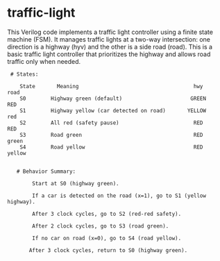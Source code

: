 # traffic-light
This Verilog code implements a traffic light controller using a finite state machine (FSM). It manages traffic lights at a two-way intersection: one direction is a highway (hyv) and the other is a side road (road). This is a basic traffic light controller that prioritizes the highway and allows road traffic only when needed.

     # States:

        State	    Meaning	                                    hwy	           road
        S0	      Highway green (default)	                   GREEN	          RED
        S1	      Highway yellow (car detected on road)	      YELLOW	          red
        S2	      All red (safety pause)	                    RED	               RED
        S3	      Road green	                                RED	             green
        S4	      Road yellow	                                RED	             yellow


       # Behavior Summary:
 
            Start at S0 (highway green).

            If a car is detected on the road (x=1), go to S1 (yellow highway).

            After 3 clock cycles, go to S2 (red-red safety).

            After 2 clock cycles, go to S3 (road green).

            If no car on road (x=0), go to S4 (road yellow).

           After 3 clock cycles, return to S0 (highway green).
